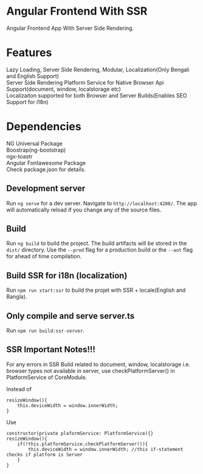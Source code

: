 # Angular Frontend With SSR

Angular Frontend App With Server Side Rendering.

# Features
Lazy Loading, Server Side Rendering, Modular, Localization(Only Bengali and English Support)    
Server Side Rendering Platform Service for Native Browser Api Support(document, window, localstorage etc)  
Localizaiton supported for both Browser and Server Builds(Enables SEO Support for i18n)  

# Dependencies
NG Universal Package  
Boostrap(ng-bootstrap)  
ngx-toastr  
Angular Fontawesome Package  
Check package.json for details.

## Development server

Run `ng serve` for a dev server. Navigate to `http://localhost:4200/`. The app will automatically reload if you change any of the source files.

## Build

Run `ng build` to build the project. The build artifacts will be stored in the `dist/` directory. Use the `--prod` flag for a production build or the `--aot` flag for ahead of time compilation.

## Build SSR for i18n (localization)

Run `npm run start:ssr` to build the projet with SSR + locale(English and Bangla).

## Only compile and serve server.ts

Run `npm run build:ssr-server`.

## SSR Important Notes!!!

For any errors in SSR Build related to document, window, localstorage i.e. browser types not available in server, use checkPlatformServer() in PlatformService of CoreModule. 

Instead of
```
resizeWindow(){
    this.deviceWidth = window.innerWidth;
}
```
Use 
```
constructor(private plaformService: PlatformService){}
resizeWindow(){
    if(!this.platformService.checkPlatformServer()){ 
        this.deviceWidth = window.innerWidth; //this if-statement checks if platform is Server 
    }
}
```
